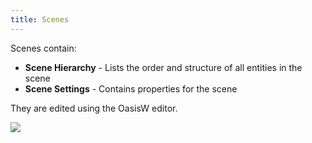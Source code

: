 ```yaml
---
title: Scenes
---
```


Scenes contain:

* **Scene Hierarchy** - Lists the order and structure of all entities in the scene
* **Scene Settings** - Contains properties for the scene

They are edited using the OasisW editor.

![](/img/user-manual/scenes/scene-list.png)
